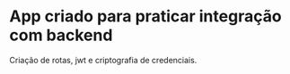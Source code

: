 # App criado para praticar integração com backend
Criação de rotas, jwt e criptografia de credenciais.

